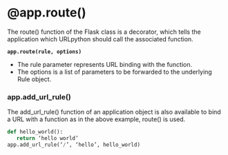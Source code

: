 # @app.route()

The route() function of the Flask class is a decorator, which tells the application which URLpython should call the associated function.

<pre class="language-python"><code class="lang-python"><strong>app.route(rule, options)
</strong></code></pre>

* The rule parameter represents URL binding with the function.
* The options is a list of parameters to be forwarded to the underlying Rule object.

### app.add\_url\_rule()

The add\_url\_rule() function of an application object is also available to bind a URL with a function as in the above example, route() is used.

```python
def hello_world():
   return ‘hello world’
app.add_url_rule(‘/’, ‘hello’, hello_world)
```
